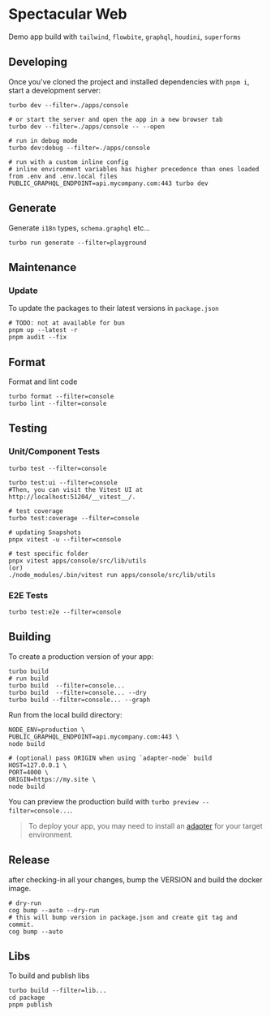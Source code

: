 # Spectacular Web

Demo app build with `tailwind`, `flowbite`, `graphql`, `houdini`, `superforms`

## Developing

Once you've cloned the project and installed dependencies with `pnpm i`, start a development server:

```shell
turbo dev --filter=./apps/console

# or start the server and open the app in a new browser tab
turbo dev --filter=./apps/console -- --open

# run in debug mode
turbo dev:debug --filter=./apps/console

# run with a custom inline config
# inline environment variables has higher precedence than ones loaded from .env and .env.local files
PUBLIC_GRAPHQL_ENDPOINT=api.mycompany.com:443 turbo dev
```

## Generate

Generate `i18n` types, `schema.graphql` etc...

```shell
turbo run generate --filter=playground
```

## Maintenance

### Update

To update the packages to their latest versions in `package.json`

```shell
# TODO: not at available for bun
pnpm up --latest -r
pnpm audit --fix
```

## Format

Format and lint code

```shell
turbo format --filter=console
turbo lint --filter=console
```

## Testing

### Unit/Component Tests

```shell
turbo test --filter=console

turbo test:ui --filter=console
#Then, you can visit the Vitest UI at http://localhost:51204/__vitest__/.

# test coverage
turbo test:coverage --filter=console

# updating Snapshots
pnpx vitest -u --filter=console

# test specific folder
pnpx vitest apps/console/src/lib/utils
(or)
./node_modules/.bin/vitest run apps/console/src/lib/utils
```

### E2E Tests

```shell
turbo test:e2e --filter=console
```

## Building

To create a production version of your app:

```shell
turbo build
# run build
turbo build  --filter=console...
turbo build  --filter=console... --dry
turbo build --filter=console... --graph
```

Run from the local build directory:

```shell
NODE_ENV=production \
PUBLIC_GRAPHQL_ENDPOINT=api.mycompany.com:443 \
node build

# (optional) pass ORIGIN when using `adapter-node` build
HOST=127.0.0.1 \
PORT=4000 \
ORIGIN=https://my.site \
node build
```

You can preview the production build with `turbo preview --filter=console...`.

> To deploy your app, you may need to install an [adapter](https://kit.svelte.dev/docs/adapters) for your target
> environment.

## Release

after checking-in all your changes, bump the VERSION and build the docker image.

```shell
# dry-run
cog bump --auto --dry-run
# this will bump version in package.json and create git tag and commit.
cog bump --auto
```

## Libs

To build and publish libs

```shell
turbo build --filter=lib...
cd package
pnpm publish
```
